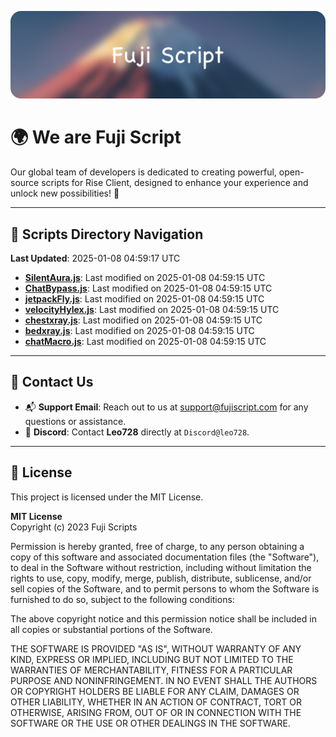 ![Banner](.github/b.webp)

# 🌍 **We are Fuji Script**

Our global team of developers is dedicated to creating powerful, open-source scripts for Rise Client, designed to enhance your experience and unlock new possibilities! 🌟

---
<!-- SCRIPTS_NAVIGATION_START -->
## 📂 **Scripts Directory Navigation**

**Last Updated**: 2025-01-08 04:59:17 UTC

- **[SilentAura.js](scripts/SilentAura.js)**: Last modified on 2025-01-08 04:59:15 UTC
- **[ChatBypass.js](scripts/ChatBypass.js)**: Last modified on 2025-01-08 04:59:15 UTC
- **[jetpackFly.js](scripts/jetpackFly.js)**: Last modified on 2025-01-08 04:59:15 UTC
- **[velocityHylex.js](scripts/velocityHylex.js)**: Last modified on 2025-01-08 04:59:15 UTC
- **[chestxray.js](scripts/chestxray.js)**: Last modified on 2025-01-08 04:59:15 UTC
- **[bedxray.js](scripts/bedxray.js)**: Last modified on 2025-01-08 04:59:15 UTC
- **[chatMacro.js](scripts/chatMacro.js)**: Last modified on 2025-01-08 04:59:15 UTC

<!-- SCRIPTS_NAVIGATION_END -->

---

## 💬 **Contact Us**  
- 📬 **Support Email**: Reach out to us at [support@fujiscript.com](mailto:support@fujiscript.com) for any questions or assistance.  
- 💬 **Discord**: Contact **Leo728** directly at `Discord@leo728`.

---

## 📜 **License**

This project is licensed under the MIT License.  

**MIT License**  
Copyright (c) 2023 Fuji Scripts  

Permission is hereby granted, free of charge, to any person obtaining a copy of this software and associated documentation files (the "Software"), to deal in the Software without restriction, including without limitation the rights to use, copy, modify, merge, publish, distribute, sublicense, and/or sell copies of the Software, and to permit persons to whom the Software is furnished to do so, subject to the following conditions:  

The above copyright notice and this permission notice shall be included in all copies or substantial portions of the Software.  

THE SOFTWARE IS PROVIDED "AS IS", WITHOUT WARRANTY OF ANY KIND, EXPRESS OR IMPLIED, INCLUDING BUT NOT LIMITED TO THE WARRANTIES OF MERCHANTABILITY, FITNESS FOR A PARTICULAR PURPOSE AND NONINFRINGEMENT. IN NO EVENT SHALL THE AUTHORS OR COPYRIGHT HOLDERS BE LIABLE FOR ANY CLAIM, DAMAGES OR OTHER LIABILITY, WHETHER IN AN ACTION OF CONTRACT, TORT OR OTHERWISE, ARISING FROM, OUT OF OR IN CONNECTION WITH THE SOFTWARE OR THE USE OR OTHER DEALINGS IN THE SOFTWARE.  
